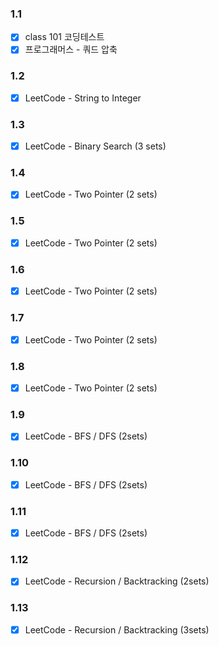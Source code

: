 ### 1.1
- [x] class 101 코딩테스트
- [x] 프로그래머스 - 쿼드 압축

### 1.2
- [x] LeetCode - String to Integer

### 1.3
- [x] LeetCode - Binary Search (3 sets)

### 1.4
- [x] LeetCode - Two Pointer (2 sets)

### 1.5 
- [x] LeetCode - Two Pointer (2 sets)

### 1.6
- [x] LeetCode - Two Pointer (2 sets)

### 1.7
- [x] LeetCode - Two Pointer (2 sets)

### 1.8
- [x] LeetCode - Two Pointer (2 sets)

### 1.9
- [x] LeetCode - BFS / DFS (2sets)

### 1.10
- [x] LeetCode - BFS / DFS (2sets)

### 1.11
- [x] LeetCode - BFS / DFS (2sets)

### 1.12
- [x] LeetCode - Recursion / Backtracking (2sets)

### 1.13
- [x] LeetCode - Recursion / Backtracking (3sets)

